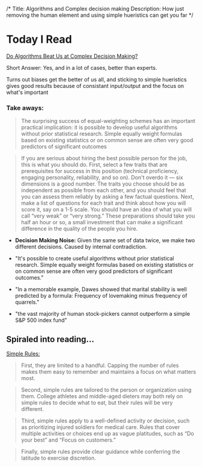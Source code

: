 /*
Title: Algorithms and Complex decision making
Description: How just removing the human element and using simple hueristics can get you far
*/

# Today I Read

[Do Algorithms Beat Us at Complex Decision Making?](https://www.farnamstreetblog.com/2017/03/algorithms-complex-decision-making/)

Short Answer: Yes, and in a lot of cases, better than experts.

Turns out biases get the better of us all, and sticking to simple hueristics gives good results because of consistant input/output and the focus on what's important

### Take aways:

> The surprising success of equal-weighting schemes has an important practical implication: it is possible to develop useful algorithms without prior statistical research. Simple equally weight formulas based on existing statistics or on common sense are often very good predictors of significant outcomes

> If you are serious about hiring the best possible person for the job, this is what you should do. First, select a few traits that are prerequisites for success in this position (technical proficiency, engaging personality, reliability, and so on). Don't overdo it — six dimensions is a good number. The traits you choose should be as independent as possible from each other, and you should feel that you can assess them reliably by asking a few factual questions. Next, make a list of questions for each trait and think about how you will score it, say on a 1-5 scale. You should have an idea of what you will call “very weak” or “very strong.”
These preparations should take you half an hour or so, a small investment that can make a significant difference in the quality of the people you hire.

* __Decision Making Noise:__ Given the same set of data twice, we make two different decisions. Caused by internal contradiction.

* "It's possible to create useful algorithms without prior statistical research. Simple equally weight formulas based on existing statistics or on common sense are often very good predictors of significant outcomes."

* "In a memorable example, Dawes showed that marital stability is well predicted by a formula: Frequency of lovemaking minus frequency of quarrels."

* "the vast majority of human stock-pickers cannot outperform a simple S&P 500 index fund"

## Spiraled into reading...

[Simple Rules: ](https://www.farnamstreetblog.com/2015/07/simple-rules/)

> First, they are limited to a handful. Capping the number of rules makes them easy to remember and maintains a focus on what matters most.

> Second, simple rules are tailored to the person or organization using them. College athletes and middle-aged dieters may both rely on simple rules to decide what to eat, but their rules will be very different.

> Third, simple rules apply to a well-defined activity or decision, such as prioritizing injured soldiers for medical care. Rules that cover multiple activities or choices end up as vague platitudes, such as “Do your best” and “Focus on customers.”

> Finally, simple rules provide clear guidance while conferring the latitude to exercise discretion.
